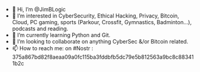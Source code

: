 - 👋 Hi, I’m @JimBLogic
- 👀 I’m interested in CyberSecurity, Ethical Hacking, Privacy, Bitcoin, Cloud, PC gaming, sports (Parkour, Crossfit, Gymnastics, Badminton...), podcasts and reading.
- 🌱 I’m currently learning Python and Git.
- 💞️ I’m looking to collaborate on anything CyberSec &/or Bitcoin related.
- 📫 How to reach me: on #Nostr : 375a867bd82f8aeaa09a0fc115ba3fddbfb5dc79e5b812563a9bc8c883411b2c

<!---
JimBLogic/JimBLogic is a ✨ special ✨ repository because its `README.md` (this file) appears on your GitHub profile.
You can click the Preview link to take a look at your changes.
--->
